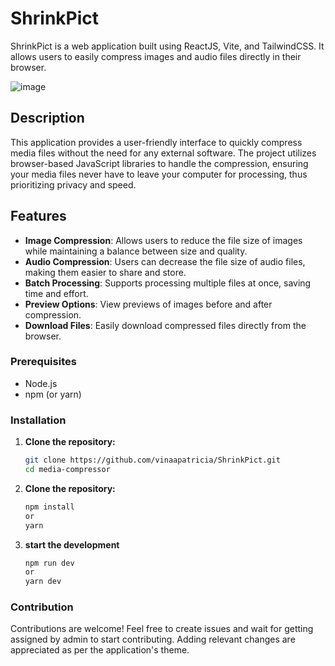 # ShrinkPict

ShrinkPict is a web application built using ReactJS, Vite, and TailwindCSS. It allows users to easily compress images and audio files directly in their browser.

![image](https://github.com/vinaapatricia/ShrinkPict/assets/95381061/4bb5d7b1-dcd2-42e5-9b09-7169015238e4)

## Description

This application provides a user-friendly interface to quickly compress media files without the need for any external software. The project utilizes browser-based JavaScript libraries to handle the compression, ensuring your media files never have to leave your computer for processing, thus prioritizing privacy and speed.

## Features

- **Image Compression**: Allows users to reduce the file size of images while maintaining a balance between size and quality.
- **Audio Compression**: Users can decrease the file size of audio files, making them easier to share and store.
- **Batch Processing**: Supports processing multiple files at once, saving time and effort.
- **Preview Options**: View previews of images before and after compression.
- **Download Files**: Easily download compressed files directly from the browser.

### Prerequisites

- Node.js
- npm (or yarn)

### Installation

1. **Clone the repository:**
   ```bash
   git clone https://github.com/vinaapatricia/ShrinkPict.git
   cd media-compressor

2. **Clone the repository:**
   ```bash
   npm install
   or
   yarn

3. **start the development**
     ```bash
    npm run dev
    or
    yarn dev

### Contribution
Contributions are welcome! Feel free to create issues and wait for getting assigned by admin to start contributing. Adding relevant changes are appreciated as per the application's theme.
